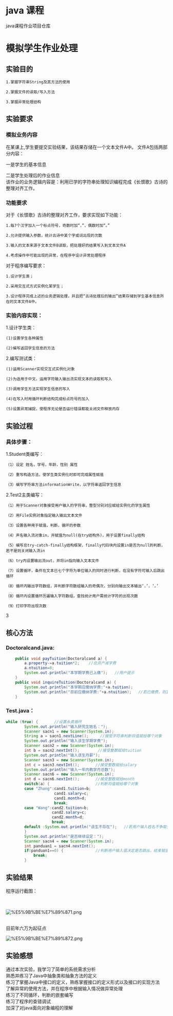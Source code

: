 # java 课程
java课程作业项目仓库


# 模拟学生作业处理


## 实验目的 


    1.掌握字符串String及其方法的使用
  
    2.掌握文件的读取/写入方法
    
    3.掌握异常处理结构


## 实验要求

### 模拟业务内容


在某课上,学生要提交实验结果，该结果存储在一个文本文件A中。
文件A包括两部分内容：

一是学生的基本信息

二是学生处理后的作业信息<br>
    该作业的业务逻辑内容是：利用已学的字符串处理知识编程完成《长恨歌》古诗的整理对齐工作。
    
    
### 功能要求

对于《长恨歌》古诗的整理对齐工作，要求实现如下功能：

    1.每7个汉字加入一个标点符号，奇数时加“，”，偶数时加“。”
    
    2.允许提供输入参数，统计古诗中某个字或词出现的次数
    
    3.输入的文本来源于文本文件B读取，把处理好的结果写入到文本文件A
    
    4.考虑操作中可能出现的异常，在程序中设计异常处理程序
    
对于程序编写要求：

    1.设计学生类；
    
    2.采用交互式方式实例化某学生；
    
    3.设计程序完成上述的业务逻辑处理，并且把“古诗处理后的输出”结果存储到学生基本信息所在的文本文件A中。
  

### 实验内容实现：


1.设计学生类：

    (1)设置学生各种属性
    
    (2)编写返回学生信息的方法
 
2.编写测试类：

    (1)运用Scanner实现交互式实例化对象
    
    (2)为适用于中文，运用字符输入输出流实现文本的读取和写入
    
    (3)调用学生方法实现学生信息的写入
    
    (4)在写入时用循环判断结构完成标点符号的加入
    
    (5)设置异常捕捉，使程序无论是否运行错误都能关闭文件释放内存
    
  
## 实验过程


### 具体步骤：


  1.Student类编写：
  
    （1）设定 姓名，学号，年龄，性别 属性
    
    （2）重写构造方法，使学生类实例化时即可完成属性赋值
    
    （3）编写字符串方法informationWrite，以字符串返回学生信息
    
  2.Test2主类编写：
  
    （1）用于Scanner对象接受用户输入的字符串，整型分别对应赋给实例化的学生属性
    
    （2）用File实例对象指定输入输出文本文件
    
    （3）设置各种用于赋值，判断，循环的参数
    
    （4）声名输入流对象in，并赋值为null(在try结构外)，用于设置finally结构
    
    （5）编写总try-catch-finally结构框架，finally代码块内设置in是否为null的判断，若不是则关闭输入流in
    
    （6）try内设置输出流out，并将in指向输入文本文件
    
    （7）设置循环，条件在文本已七个字符为单位输入的同时进行判断，在没有字符可输入后跳出循环
    
    （8）循环内输出字符数组，并判断字符数组输入的奇偶次，分别向输出文本输出‘，’，‘。’
    
    （8）循环内设置循环历遍输入字符数组，查找统计用户需统计字符的出现次数
    
    （9）打印字符出现次数
    
  3


## 核心方法


### Doctoralcand.java:

```java
   	public void payTuition(Doctoralcand a) {
		a.property-=a.tuition*2;    //总资产减学费
		a.ntuition=0;
		System.out.println("本学期学费已上缴");   //用户提示
	}
	public void inquireTuition(Doctoralcand a) {
		System.out.println("本学期应缴纳学费:"+a.tuition);   
		System.out.println("目前应缴纳学费:"+a.ntuition);   //若已缴费，则显示零
	}
```

### Test.java：

```java
while (true) {       //设置永真循环
		System.out.println("输入研究生姓名：");
		Scanner sacn1 = new Scanner(System.in); 
		String a = sacn1.nextLine();     //接受字符串判断将值赋给哪个对象
		System.out.println("输入该生学期学费");
		Scanner sacn2 = new Scanner(System.in); 
		int b = sacn2.nextInt();        //接受整数赋给tuition
		System.out.println("输入该生月薪");
		Scanner sacn3 = new Scanner(System.in); 
		int c = sacn3.nextInt();       //接受整数赋给salary
		System.out.println("输入一年内教学月总数");
		Scanner sacn6 = new Scanner(System.in); 
		int d = sacn6.nextInt();       //接受整数赋给month
		switch(a) {                    //判断将值赋给哪个对象
		case "Zhang":cand1.tuition=b;
					 cand1.salary=c;
					 cand1.month=d;
					 break;
		case "Wang":cand2.tuition=b;
		 			cand2.salary=c;
		 			cand2.month=d;
		 			break;	
		default :System.out.println("该生不存在");   //若用户输入姓名不争取会返回提示
		}
		System.out.println("是否继续设定：");
		Scanner sacn4 = new Scanner(System.in); 
		int panduan1 = sacn4.nextInt(); 
		if(panduan1==0) {              //判断用户输入值决定是否跳出，结束赋值
			break;
		}
```
    
## 实验结果


程序运行截图：<br><br><br>

![%E5%9B%BE%E7%89%871.png](https://github.com/sans3174/javaExperiment4/blob/sans3174.GitHub.io/%E5%9B%BE%E7%89%871.png)

<br>
目前年六万为起征点
<br>

![%E5%9B%BE%E7%89%872.png](https://github.com/sans3174/javaExperiment4/blob/sans3174.GitHub.io/%E5%9B%BE%E7%89%872.png)


## 实验感想

通过本次实验，我学习了简单的系统需求分析<br>
熟悉并练习了Java中抽象类和抽象方法的定义<br>
练习了掌握Java中接口的定义，熟练掌握接口的定义形式以及接口的实现方法<br>
了解异常的使用方法，并在程序中根据输入情况做异常处理<br>
练习了不同循环，判断的嵌套编写<br>
练习了程序的查错调试<br>
加深了对java面向对象编程的理解<br>
